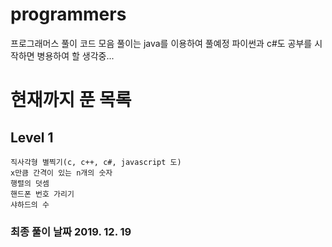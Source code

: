 # programmers
 프로그래머스 풀이 코드 모음
 풀이는 java를 이용하여 풀예정
 파이썬과 c#도 공부를 시작하면 병용하여 할 생각중...

# 현재까지 푼 목록
## Level 1
	직사각형 별찍기(c, c++, c#, javascript 도)
	x만큼 간격이 있는 n개의 숫자
	행렬의 덧셈
	핸드폰 번호 가리기
	샤하드의 수


### 최종 풀이 날짜 2019. 12. 19
